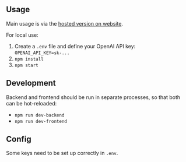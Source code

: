 ## Usage

Main usage is via the [hosted version on website](https://cheapgpt.davids.garden/).

For local use:

1. Create a `.env` file and define your OpenAI API key: `OPENAI_API_KEY=sk-...`
2. `npm install`
3. `npm start`

## Development

Backend and frontend should be run in separate processes, so that both can be hot-reloaded:

- `npm run dev-backend`
- `npm run dev-frontend`

## Config

Some keys need to be set up correctly in `.env`.
